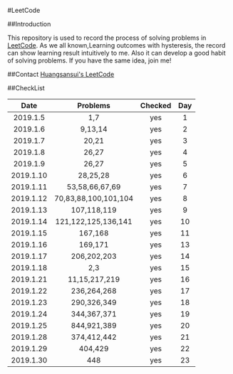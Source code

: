 #LeetCode

##Introduction

This repository is used to record the process of solving problems in [LeetCode](https://leetcode.com). 
As we all known,Learning outcomes with hysteresis, the record can show learning result intuitively to me. 
Also it can develop a good habit of solving problems. If you have the same idea, join me!

##Contact
[Huangsansui's LeetCode](https://leetcode.com/huangsansui/)

##CheckList

| Date      | Problems   | Checked   |  Day     |
| :------:  | :------:   | :------:  |  :------:|
| 2019.1.5 | 1,7 | yes |  1 |
| 2019.1.6 | 9,13,14 | yes |  2 |
| 2019.1.7 |20,21 | yes |  3 |
| 2019.1.8 |26,27 | yes | 4 |
| 2019.1.9 |26,27 | yes | 5 |
| 2019.1.10 |28,25,28 | yes | 6 |
| 2019.1.11 |53,58,66,67,69 | yes | 7 |
| 2019.1.12 |70,83,88,100,101,104 | yes | 8 |
| 2019.1.13 |107,118,119 | yes | 9 |
| 2019.1.14 |121,122,125,136,141 | yes | 10 |
| 2019.1.15 |167,168 | yes | 11 |
| 2019.1.16 |169,171 | yes | 13 |
| 2019.1.17 |206,202,203 | yes | 14 |
| 2019.1.18 |2,3 | yes | 15 |
| 2019.1.21 |11,15,217,219 | yes | 16 |
| 2019.1.22 |236,264,268 | yes | 17 |
| 2019.1.23 |290,326,349 | yes | 18 |
| 2019.1.24 |344,367,371 | yes | 19 |
| 2019.1.25 |844,921,389 | yes | 20 |
| 2019.1.28 |374,412,442 | yes | 21 |
| 2019.1.29 |404,429 | yes | 22 |
| 2019.1.30 |448 | yes | 23 |

